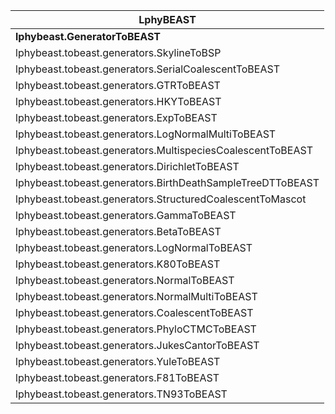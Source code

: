 | LphyBEAST |
| ------- |
| **lphybeast.GeneratorToBEAST** |
| lphybeast.tobeast.generators.SkylineToBSP |
| lphybeast.tobeast.generators.SerialCoalescentToBEAST |
| lphybeast.tobeast.generators.GTRToBEAST |
| lphybeast.tobeast.generators.HKYToBEAST |
| lphybeast.tobeast.generators.ExpToBEAST |
| lphybeast.tobeast.generators.LogNormalMultiToBEAST |
| lphybeast.tobeast.generators.MultispeciesCoalescentToBEAST |
| lphybeast.tobeast.generators.DirichletToBEAST |
| lphybeast.tobeast.generators.BirthDeathSampleTreeDTToBEAST |
| lphybeast.tobeast.generators.StructuredCoalescentToMascot |
| lphybeast.tobeast.generators.GammaToBEAST |
| lphybeast.tobeast.generators.BetaToBEAST |
| lphybeast.tobeast.generators.LogNormalToBEAST |
| lphybeast.tobeast.generators.K80ToBEAST |
| lphybeast.tobeast.generators.NormalToBEAST |
| lphybeast.tobeast.generators.NormalMultiToBEAST |
| lphybeast.tobeast.generators.CoalescentToBEAST |
| lphybeast.tobeast.generators.PhyloCTMCToBEAST |
| lphybeast.tobeast.generators.JukesCantorToBEAST |
| lphybeast.tobeast.generators.YuleToBEAST |
| lphybeast.tobeast.generators.F81ToBEAST |
| lphybeast.tobeast.generators.TN93ToBEAST |
